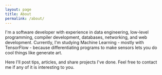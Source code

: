 ```yaml
---
layout: page
title: About
permalink: /about/
---
```


I'm a software developer with experience in data engineering, low-level programming, compiler development, databases, networking, and web development. Currently, I'm studying Machine Learning - mostly with TensorFlow - because differentiating programs to make sensors lets you do cool things like generate art.

Here I'll post tips, articles, and share projects I've done. Feel free to contact me if any of it is interesting to you.
